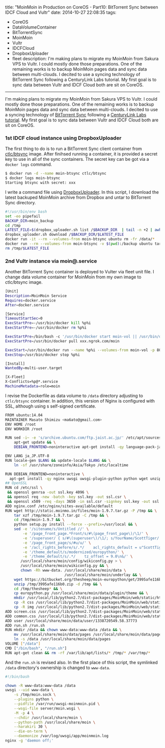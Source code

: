title: "MoinMoin in Production on CoreOS - Part10: BitTorrent Sync between IDCF Cloud and Vultr"
date: 2014-10-27 22:08:35
tags:
 - CoreOS
 - DataVolumeContainer
 - BitTorrentSync
 - MoinMoin
 - Vultr
 - IDCFCloud
 - DropboxUploader
 - fleet
description: I'm making plans to migrate my MoinMoin from Sakura VPS to Vultr. I could mostly done those preparations. One of the remaining works is to backup MoinMoin pages data and sync data between multi-clouds. I decited to use a syncing technology of BitTorrent Sync following a CenturyLink Labs tutorial. My first goal is to sync data between Vultr and IDCF Cloud both are sit on CoreOS.
---

I'm making plans to migrate my MoinMoin from Sakura VPS to Vultr. I could mostly done those preparations. One of the remaining works is to backup MoinMoin pages data and sync data between multi-clouds. I decited to use a syncing technology of [BitTorrent Sync](http://www.getsync.com/) following a [CenturyLink Labs tutorial](http://www.centurylinklabs.com/persistent-distributed-filesystems-in-docker-without-nfs-or-gluster/). My first goal is to sync data between Vultr and IDCF Cloud both are sit on CoreOS.

<!-- more -->

### 1st IDCF cloud instance using DropboxUploader

The first thing to do is to run a BitTorrent Sync client container from [ctlc/btsync](https://registry.hub.docker.com/u/ctlc/btsync/) image. After finihsed running a container, it is provided a secret key to use in all of the sync containers. The secret key can be got via a `docker logs` command.

``` bash
$ docker run -d --name moin-btsync ctlc/btsync
$ docker logs moin-btsync
Starting btsync with secret: xxx
```

I write a command file using [DropboxUploader](https://github.com/andreafabrizi/Dropbox-Uploader). In this script, I download the latest backuped MoinMoin archive from Dropbox and untar to BitTorrent Sync directory.

``` bash ~/bin/moin-update
#!/usr/bin/env bash
set -eo pipefail
BACKUP_DIR=moin_backup
cd /tmp
LATEST_FILE=$(dropbox_uploader.sh list /$BACKUP_DIR  | tail -n +2 | awk '{print $3}' | sort -nr | head -1)
dropbox_uploader.sh download /$BACKUP_DIR/$LATEST_FILE
docker run -it --rm --volumes-from moin-btsync ubuntu rm -fr /data/*
docker run --rm --volumes-from moin-btsync -v $(pwd):/backup ubuntu tar zxvf /backup/$LATEST_FILE --strip-components=1 -C /data
rm /tmp/$LATEST_FILE
```

### 2nd Vultr instance via moin@.service

Another BitTorrent Sync container is deployed to Vulter via fleet unit file. I change data volume container for MoinMoin from my own image to ctlc/btsync image.

``` bash ~/docker_apps/moin/moin@.service
[Unit]
Description=MoinMoin Service
Requires=docker.service
After=docker.service

[Service]
TimeoutStartSec=0
ExecStartPre=-/usr/bin/docker kill %p%i
ExecStartPre=-/usr/bin/docker rm %p%i

ExecStartPre=/bin/bash -c '/usr/bin/docker start moin-vol || /usr/bin/docker run -d --name moin-vol ctlc/btsync xxx'
ExecStartPre=/usr/bin/docker pull xxx.ngrok.com/moin

ExecStart=/usr/bin/docker run --name %p%i --volumes-from moin-vol -p 80:80 -p 443:443 xxx.ngrok.com/moin
ExecStop=/usr/bin/docker stop %p%i

[Install]
WantedBy=multi-user.target

[X-Fleet]
X-Conflicts=%p@*.service
MachineMetadata=role=moin
```

I revise the Dockerfile as data volume to `/data` directory adjusting to `ctlc/btsync` container. In addition, this version of Nginx is configured with SSL, although using s self-signed  certificate.

``` bash ~/docker_apps/moin/Dockerfile
FROM ubuntu:14.04
MAINTAINER Masato Shimizu <ma6ato@gmail.com>
ENV HOME /root
ENV WORKDIR /root

RUN sed -i~ -e 's/archive.ubuntu.com/ftp.jaist.ac.jp/' /etc/apt/sources.list && \
    apt-get update && \
    DEBIAN_FRONTEND=noninteractive apt-get install -qy language-pack-ja

ENV LANG ja_JP.UTF-8
RUN locale-gen $LANG && update-locale $LANG && \
    ln -sf /usr/share/zoneinfo/Asia/Tokyo /etc/localtime

RUN DEBIAN_FRONTEND=noninteractive \
  apt-get install -qy nginx uwsgi uwsgi-plugin-python python wget unzip openssl
## OpenSSL
RUN cd /etc/ssl \
 && openssl genrsa -out ssl.key 4096 \
 && openssl req -new -batch -key ssl.key -out ssl.csr \
 && openssl x509 -req -days 3650 -in ssl.csr -signkey ssl.key -out ssl.crt
ADD nginx.conf /etc/nginx/sites-available/default
RUN wget http://static.moinmo.in/files/moin-1.9.7.tar.gz -P /tmp && \
    tar xzf /tmp/moin-1.9.7.tar.gz -C /tmp && \
    cd /tmp/moin-1.9.7 && \
    python setup.py install --force --prefix=/usr/local && \
    sed -e '/sitename/s/Untitled //' \
        -e '/page_front_page.*Front/s/#\(page_front_page\)/\1/' \
        -e '/superuser/ { s/#\(superuser\)/\1/; s/YourName/ScottTiger/ }' \
        -e '/page_front_page/s/#u/u/' \
        -e '/acl_rights_before/s/.*/    acl_rights_default = u"ScottTiger:read,write,delete,revert,admin"\n&/'\
        -e '/theme_default/s/modernized/europython/' \
        -e '/theme_default/s/.*/    tz_offset = 9.0\n&/' \
       /usr/local/share/moin/config/wikiconfig.py > \
       /usr/local/share/moin/wikiconfig.py && \
       chown -Rh www-data. /usr/local/share/moin/data \
                           /usr/local/share/moin/underlay && \
    wget https://bitbucket.org/thesheep/moin-europython/get/3995afe116b0.zip -P /tmp && \
    unzip /tmp/3995afe116b0.zip -d /tmp && \
    cd /tmp/thesheep* && \
    cp europython.py /usr/local/share/moin/data/plugin/theme && \
    mkdir /usr/local/lib/python2.7/dist-packages/MoinMoin/web/static/htdocs/europython && \
    cp -R css /usr/local/lib/python2.7/dist-packages/MoinMoin/web/static/htdocs/europython && \
    cp -R img /usr/local/lib/python2.7/dist-packages/MoinMoin/web/static/htdocs/europython
ADD screen.css /usr/local/lib/python2.7/dist-packages/MoinMoin/web/static/htdocs/europython/css/screen.css
ADD common.css /usr/local/lib/python2.7/dist-packages/MoinMoin/web/static/htdocs/europython/css/common.css
ADD user /usr/local/share/moin/data/user/1338720549.58.37773
ADD run.sh /run.sh
RUN mkdir /data && chown www-data:www-data /data && \
    mv /usr/local/share/moin/data/pages /usr/local/share/moin/data/pages.orig && \
    ln -s /data /usr/local/share/moin/data/pages
VOLUME ["/data"]
CMD ["/bin/bash", "/run.sh"]
RUN apt-get clean && rm -rf /var/lib/apt/lists/* /tmp/* /var/tmp/*
```

And the `run.sh` is revised also. In the first place of this script, the symlinked `/data` directory's ownership is changed to `www-data`. 

``` bash ~/docker_apps/moin/run.sh
#!/bin/bash

chown -R www-data:www-data /data
uwsgi --uid www-data \
    -s /tmp/moin.sock \
    --plugins python \
    --pidfile /var/run/uwsgi-moinmoin.pid \
    --wsgi-file server/moin.wsgi \
    -M -p 4 \
    --chdir /usr/local/share/moin \
    --python-path /usr/local/share/moin \
    --harakiri 30 \
    --die-on-term \
    --daemonize /var/log/uwsgi/app/moinmoin.log
nginx -g 'daemon off;'
```